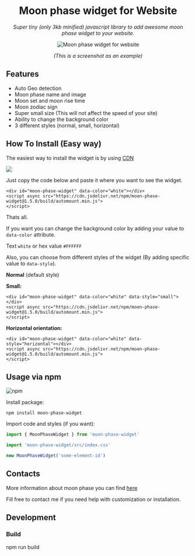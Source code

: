 <h1 align="center">Moon phase widget for Website</h1>
<p align="center"><i>Super tiny (only 3kb minified) javascript library to add awesome moon phase widget to your website. </i></p>
<p align="center">
  <img src="https://github.com/henryse/moon-phase-widget/raw/master/screenshots/example1.png?raw=true" alt="Moon phase widget for website" style="max-width:75%;">
</p>
<p align="center"><i>(This is a screenshot as an example)</i></p>

## Features
* Auto Geo detection
* Moon phase name and image
* Moon set and moon rise time
* Moon zodiac sign
* Super small size (This will not affect the speed of your site)
* Ability to change the background color
* 3 different styles (normal, small, horizontal)

## How To Install (Easy way)
The easiest way to install the widget is by using [CDN](https://www.jsdelivr.com/package/npm/moon-phase-widget)

[![](https://data.jsdelivr.com/v1/package/npm/moon-phase-widget/badge)](https://www.jsdelivr.com/package/npm/moon-phase-widget)

Just copy the code below and paste it where you want to see the widget.

```
<div id="moon-phase-widget" data-color="white"></div>
<script async src="https://cdn.jsdelivr.net/npm/moon-phase-widget@1.5.0/build/automount.min.js">
</script>
```
Thats all.

If you want you can change the background color by adding your value to ```data-color``` attribute.

Text ```white``` or hex value ```#FFFFFF```

Also, you can choose from different styles of the widget (By adding specific value to ```data-style```).

**Normal** (default style)

**Small:**

```
<div id="moon-phase-widget" data-color="white" data-style="small"></div>
<script async src="https://cdn.jsdelivr.net/npm/moon-phase-widget@1.5.0/build/automount.min.js">
</script>
```

**Horizontal orientation:**

```
<div id="moon-phase-widget" data-color="white" data-style="horizontal"></div>
<script async src="https://cdn.jsdelivr.net/npm/moon-phase-widget@1.5.0/build/automount.min.js">
</script>
```

## Usage via npm

![npm](https://img.shields.io/npm/dm/moon-phase-widget?style=flat-square)

Install package:

```
npm install moon-phase-widget
```
Import code and styles (if you want):
```javascript
import { MoonPhaseWidget } from 'moon-phase-widget'

import 'moon-phase-widget/src/index.css'

new MoonPhaseWidget('some-element-id')
```

## Contacts
More information about moon phase you can find [here](https://moonorganizer.com/en/moon-phase-for-today/)

Fill free to contact me if you need help with customization or installation.

## Development
### Build
npm run build
